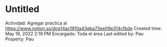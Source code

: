 # Untitled

Actividad: Agregar práctica al https://www.notion.so/dce14ac1910a43eba73ee09e314cfbde 
Created time: May 19, 2022 2:19 PM
Encargado: Toda el área
Last edited by: Pau
Property: Pau